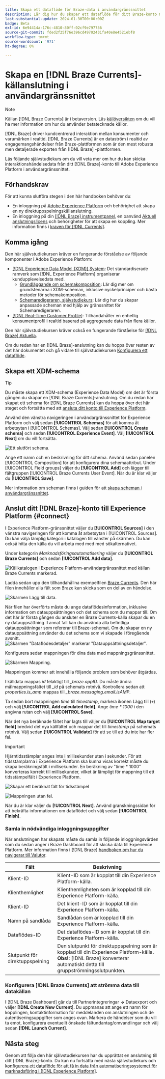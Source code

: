 ```yaml
---
title: Skapa ett dataflöde för Braze-data i användargränssnittet
description: Lär dig hur du skapar ett dataflöde för ditt Braze-konto med hjälp av användargränssnittet i Adobe Experience Platform.
last-substantial-update: 2024-01-30T00:00:00Z
badge: Beta
exl-id: 6e94414a-176c-4810-80ff-02cf9e797756
source-git-commit: fded2f25f76e396cd49702431fa40e8e4521ebf8
workflow-type: tm+mt
source-wordcount: '971'
ht-degree: 0%

---
```


# Skapa en [!DNL Braze Currents]-källanslutning i användargränssnittet

>[!NOTE]
>
>Källan [!DNL Braze Currents] är i betaversion. Läs [källöversikten](../../../../home.md#terms-and-conditions) om du vill ha mer information om hur du använder betatecknade källor.

[!DNL Braze] driver kundcentrerad interaktion mellan konsumenter och varumärken i realtid. [!DNL Braze Currents] är en dataström i realtid av engagemangshändelser från Braze-plattformen som är den mest robusta men detaljerade exporten från [!DNL Braze] -plattformen.

Läs följande självstudiekurs om du vill veta mer om hur du kan skicka interaktionshändelsedata från ditt [!DNL Braze]-konto till Adobe Experience Platform i användargränssnittet.

## Förhandskrav

För att kunna slutföra stegen i den här handboken behöver du:

* En inloggning på [Adobe Experience Platform](https://platform.adobe.com) och behörighet att skapa en ny direktuppspelningskällanslutning.
* En inloggning på din [[!DNL Braze] instrumentpanel](https://dashboard.braze.com/sign_in), en oanvänd [Aktuell anslutningslicens](https://www.braze.com/docs/user_guide/data_and_analytics/braze_currents) och behörigheter för att skapa en koppling. Mer information finns i [kraven för  [!DNL Currents]](https://www.braze.com/docs/user_guide/data_and_analytics/braze_currents/setting_up_currents/#requirements).

## Komma igång

Den här självstudiekursen kräver en fungerande förståelse av följande komponenter i Adobe Experience Platform:

* [[!DNL Experience Data Model (XDM)] System](../../../../../xdm/home.md): Det standardiserade ramverk som [!DNL Experience Platform] organiserar kundupplevelsedata med.
   * [Grundläggande om schemakomposition](../../../../../xdm/schema/composition.md): Lär dig mer om grundstenarna i XDM-scheman, inklusive nyckelprinciper och bästa metoder för schemakomposition.
   * [Schemaredigeraren, självstudiekurs](../../../../../xdm/tutorials/create-schema-ui.md): Lär dig hur du skapar anpassade scheman med hjälp av gränssnittet för Schemaredigeraren.
* [[!DNL Real-Time Customer Profile]](../../../../../profile/home.md): Tillhandahåller en enhetlig konsumentprofil i realtid baserad på aggregerade data från flera källor.

Den här självstudiekursen kräver också en fungerande förståelse för [[!DNL Braze] Aktuella](https://www.braze.com/docs/user_guide/data_and_analytics/braze_currents).

Om du redan har en [!DNL Braze]-anslutning kan du hoppa över resten av det här dokumentet och gå vidare till självstudiekursen [Konfigurera ett dataflöde](../../dataflow/marketing-automation.md).

## Skapa ett XDM-schema

>[!TIP]
>
>Du måste skapa ett XDM-schema (Experience Data Model) om det är första gången du skapar en [!DNL Braze Currents]-anslutning. Om du redan har skapat ett schema för [!DNL Braze Currents] kan du hoppa över det här steget och fortsätta med att [ansluta ditt konto till Experience Platform](#connect).

Använd den vänstra navigeringen i användargränssnittet för Experience Platform och välj sedan **[!UICONTROL Schemas]** för att komma åt arbetsytan i [!UICONTROL Schemas]. Välj sedan **[!UICONTROL Create schema]** och sedan **[!UICONTROL Experience Event]**. Välj **[!UICONTROL Next]** om du vill fortsätta.

![Ett slutfört schema.](../../../../images/tutorials/create/braze/schema.png)

Ange ett namn och en beskrivning för ditt schema. Använd sedan panelen [!UICONTROL Composition] för att konfigurera dina schemaattribut. Under [!UICONTROL Field groups] väljer du **[!UICONTROL Add]** och lägger till fältgruppen [!UICONTROL Braze Currents User Event]. När du är klar väljer du **[!UICONTROL Save]**.

Mer information om scheman finns i guiden för att [skapa scheman i användargränssnittet](../../../../../xdm/tutorials/create-schema-ui.md).

## Anslut ditt [!DNL Braze]-konto till Experience Platform {#connect}

I Experience Platform-gränssnittet väljer du **[!UICONTROL Sources]** i den vänstra navigeringen för att komma åt arbetsytan i [!UICONTROL Sources]. Du kan välja lämplig kategori i katalogen till vänster på skärmen. Du kan också hitta den källa du vill arbeta med med med sökalternativet.

Under kategorin *Marknadsföringsautomatisering* väljer du **[!UICONTROL Braze Currents]** och sedan **[!UICONTROL Add data]**.

![Källkatalogen i Experience Platform-användargränssnittet med källan Braze Currents markerad.](../../../../images/tutorials/create/braze/catalog.png)

Ladda sedan upp den tillhandahållna exempelfilen [Braze Currents](https://github.com/Appboy/currents-examples/blob/master/sample-data/Adobe/adobe_examples.json). Den här filen innehåller alla fält som Braze kan skicka som en del av en händelse.

![Skärmen Lägg till data.](../../../../images/tutorials/create/braze/select-data.png)

När filen har överförts måste du ange dataflödesinformation, inklusive information om datauppsättningen och det schema som du mappar till.  Om det här är första gången du ansluter en Braze Currents-källa skapar du en ny datauppsättning.  I annat fall kan du använda alla befintliga datauppsättningar som refererar till Braze-schemat.  Om du skapar en ny datauppsättning använder du det schema som vi skapade i föregående avsnitt.
![Skärmen &quot;Dataflödesdetaljer&quot; markerar &quot;Datauppsättningsdetaljer&quot;.](../../../../images/tutorials/create/braze/dataflow-detail.png)

Konfigurera sedan mappningen för dina data med mappningsgränssnittet.

![Skärmen Mappning.](../../../../images/tutorials/create/braze/mapping_errors.png)

Mappningen kommer att innehålla följande problem som behöver åtgärdas.

I källdata mappas *id* felaktigt till *_braze.appID*. Du måste ändra målmappningsfältet till *_id* på schemats rotnivå. Kontrollera sedan att *properties.is_amp* mappas till *_braze.messaging.email.isAMP*.

Ta sedan bort mappningen *time* till *timestamp*, markera ikonen Lägg till (`+`) och välj **[!UICONTROL Add calculated field]**. Ange *time \* 1000* i den angivna rutan och välj **[!UICONTROL Save]**.

När det nya beräknade fältet har lagts till väljer du **[!UICONTROL Map target field]** bredvid det nya källfältet och mappar det till *timestamp* på schemats rotnivå. Välj sedan **[!UICONTROL Validate]** för att se till att du inte har fler fel.

>[!IMPORTANT]
>
>Hjärntidsstämplar anges inte i millisekunder utan i sekunder. För att tidsstämplarna i Experience Platform ska kunna visas korrekt måste du skapa beräkningsfält i millisekunder. En beräkning av &quot;time * 1000&quot; konverteras korrekt till millisekunder, vilket är lämpligt för mappning till ett tidsstämpelfält i Experience Platform.
>
>![Skapar ett beräknat fält för tidsstämpel &#x200B;](../../../../images/tutorials/create/braze/create-calculated-field.png)

![Mappningen utan fel.](../../../../images/tutorials/create/braze/completed_mapping.png)

När du är klar väljer du **[!UICONTROL Next]**. Använd granskningssidan för att bekräfta informationen om dataflödet och välj sedan **[!UICONTROL Finish]**.

### Samla in nödvändiga inloggningsuppgifter

När anslutningen har skapats måste du samla in följande inloggningsvärden som du sedan anger i Braze Dashboard för att skicka data till Experience Platform. Mer information finns i [!DNL Braze] [handboken om hur du navigerar till Valutor](https://www.braze.com/docs/user_guide/data_and_analytics/braze_currents/setting_up_currents/#step-2-navigate-to-currents).

| Fält | Beskrivning |
| --- | --- |
| Klient-ID | Klient-ID som är kopplat till din Experience Platform-källa. |
| Klienthemlighet | Klienthemligheten som är kopplad till din Experience Platform-källa. |
| Klient-ID | Det klient-ID som är kopplat till din Experience Platform-källa. |
| Namn på sandlåda | Sandlådan som är kopplad till din Experience Platform-källa. |
| Dataflödes-ID | Det dataflödes-ID som är kopplat till din Experience Platform-källa. |
| Slutpunkt för direktuppspelning | Den slutpunkt för direktuppspelning som är kopplad till din Experience Platform-källa. **Obs!**: [!DNL Braze] konverterar automatiskt detta till gruppströmningsslutpunkten. |

### Konfigurera [!DNL Braze Currents] att strömma data till datakällan

I [!DNL Braze Dashboard] går du till Partnerintegreringar **->** Dataexport och väljer **[!DNL Create New Current]**. Du uppmanas att ange ett namn för kopplingen, kontaktinformation för meddelanden om anslutningen och de autentiseringsuppgifter som anges ovan. Markera de händelser som du vill ta emot, konfigurera eventuellt önskade fältundantag/omvandlingar och välj sedan **[!DNL Launch Current]**.

## Nästa steg

Genom att följa den här självstudiekursen har du upprättat en anslutning till ditt [!DNL Braze]-konto. Du kan nu fortsätta med nästa självstudiekurs och [konfigurera ett dataflöde för att få in data från automatiseringssystemet för marknadsföring i [!DNL Experience Platform]](../../dataflow/marketing-automation.md).
